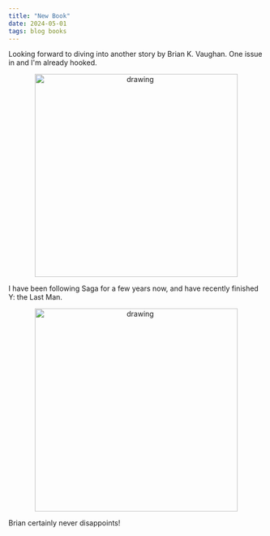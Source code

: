 ```yaml
---
title: "New Book"
date: 2024-05-01
tags: blog books
---
```


Looking forward to diving into another story by Brian K. Vaughan. One issue in and I'm already hooked.

<p align="center">
<img src="https://paulxu.me/images/20240501-paper-girls.jpeg" alt="drawing" width="400"/>
</p>

I have been following Saga for a few years now, and have recently finished Y: the Last Man. 

<p align="center">
<img src="https://paulxu.me/images/20240501-y-the-last-man.jpeg" alt="drawing" width="400"/>
</p>

Brian certainly never disappoints!
